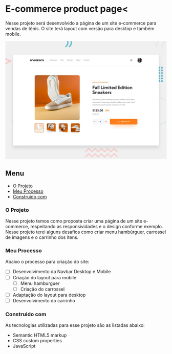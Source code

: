 # E-commerce product page<

Nesse projeto será desenvolvido a página de um site e-commerce para vendas de tênis. O site terá layout com versão para desktop e também mobile. 

![Imagem preview do projeto](./design/desktop-preview.jpg)

## Menu

- [O Projeto](#o-projeto)
- [Meu Processo](#meu-peocesso)
- [Construido com](#construido-com)

### O Projeto

Nesse projeto temos como proposta criar uma página de um site e-commerce, respeitando as responsividades e o design conforme exemplo. Nesse projeto terei alguns desafios como criar menu hambúrguer, carrossel de imagens e o carrinho dos itens.

### Meu Processo

Abaixo o processo para criação do site:

- [ ] Desenvolvimento da Navbar Desktop e Mobile
- [ ] Criação do layout para mobile
  - [ ] Menu hamburguer  
  - [ ] Criação do carrossel
- [ ] Adaptação do layout para desktop
- [ ] Desenvolvimento do carrinho

### Construido com

As tecnologias utilizadas para esse projeto são as listadas abaixo:

- Semantic HTML5 markup
- CSS custom properties
- JavaScript

